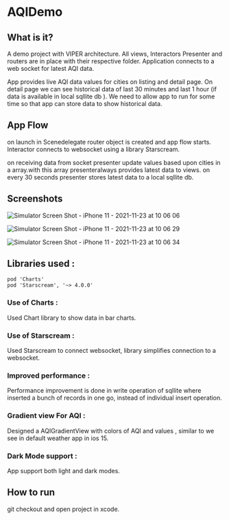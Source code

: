 # AQIDemo

## What is it?
A demo project with VIPER architecture. All views, Interactors Presenter and routers are in place with their respective folder.
Application connects to a web socket for latest AQI data.

 App provides live AQI data values for cities on listing and detail page.
 On detail page we can see historical data of last 30 minutes and last 1 hour (if data is available in local sqllite db ).
 We need to allow app to run for some time so that app can store data to show historical data.



## App Flow 
on launch in Scenedelegate router object is created and app flow starts.
Interactor connects to websocket using a library Starscream.

on receiving data from socket presenter update values based upon cities in a array.with this array presenteralways provides latest data  to views.
on every 30 seconds presenter stores latest data to a local sqllite db.

## Screenshots 

![Simulator Screen Shot - iPhone 11 - 2021-11-23 at 10 06 06](https://user-images.githubusercontent.com/20533088/142973806-4865de5a-562d-4015-9c3f-d5a620d20e92.png)

![Simulator Screen Shot - iPhone 11 - 2021-11-23 at 10 06 29](https://user-images.githubusercontent.com/20533088/142973822-82c24539-c00a-4522-a6a2-8f80acfbaad7.png)

![Simulator Screen Shot - iPhone 11 - 2021-11-23 at 10 06 34](https://user-images.githubusercontent.com/20533088/142973965-7a0283ff-0c5d-474f-97fe-c75e38643216.png)



## Libraries used : 

	pod 'Charts'
	pod 'Starscream', '~> 4.0.0'

### Use of Charts :
Used Chart library to show data in bar charts.

### Use of Starscream :
Used Starscream to connect websocket, library simplifies connection to a websocket.

### Improved performance : 
Performance improvement is done in write operation of sqllite where inserted a bunch of records in one go, instead of individual insert operation.

### Gradient view For AQI :
Designed a AQIGradientView with colors of AQI and values , similar to we see in default weather app in ios 15.

### Dark Mode support :
App support both light and dark modes.

## How to run
git checkout and open project in xcode.
